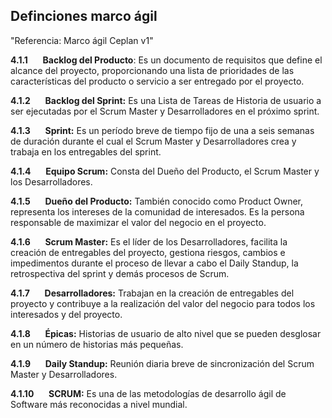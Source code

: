 ## Definciones marco ágil
"Referencia: Marco ágil Ceplan v1"

**4.1.1**      **Backlog del Producto**: Es un documento de requisitos que define el alcance del proyecto, proporcionando una lista de prioridades de las características del producto o servicio a ser entregado por el proyecto.

**4.1.2**      **Backlog del Sprint:** Es una Lista de Tareas de Historia de usuario a ser ejecutadas por el Scrum Master y Desarrolladores en el próximo sprint.

**4.1.3**      **Sprint:** Es un período breve de tiempo fijo de una a seis semanas de duración durante el cual el Scrum Master y Desarrolladores crea y trabaja en los entregables del sprint.

**4.1.4**      **Equipo Scrum:** Consta del Dueño del Producto, el Scrum Master y los Desarrolladores.

**4.1.5**      **Dueño del Producto:** También conocido como Product Owner, representa los intereses de la comunidad de interesados. Es la persona responsable de maximizar el valor del negocio en el proyecto.

**4.1.6**      **Scrum Master:** Es el líder de los Desarrolladores, facilita la creación de entregables del proyecto, gestiona riesgos, cambios e impedimentos durante el proceso de llevar a cabo el Daily Standup, la retrospectiva del sprint y demás procesos de Scrum.

**4.1.7**      **Desarrolladores:** Trabajan en la creación de entregables del proyecto y contribuye a la realización del valor del negocio para todos los interesados y del proyecto.

**4.1.8**      **Épicas:** Historias de usuario de alto nivel que se pueden desglosar en un número de historias más pequeñas.

**4.1.9**      **Daily Standup:** Reunión diaria breve de sincronización del Scrum Master y Desarrolladores.

**4.1.10**      **SCRUM:** Es una de las metodologías de desarrollo ágil de Software más reconocidas a nivel mundial.